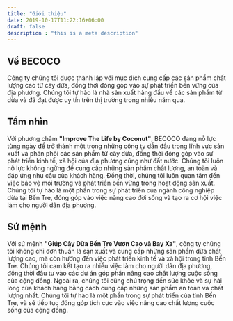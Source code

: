 ```yaml
---
title: "Giới thiệu"
date: 2019-10-17T11:22:16+06:00
draft: false
description : "this is a meta description"
---
```


## Về BECOCO

Công ty chúng tôi được thành lập với mục đích cung cấp các sản phẩm chất lượng cao từ cây dừa, đồng thời đóng góp vào sự phát triển bền vững của địa phương. Chúng tôi tự hào là nhà sản xuất hàng đầu về các sản phẩm từ dừa và đã đạt được uy tín trên thị trường trong nhiều năm qua.

## Tầm nhìn

Với phương châm **"Improve The Life by Coconut"**, BECOCO đang nỗ lực từng ngày để trở thành một trong những công ty dẫn đầu trong lĩnh vực sản xuất và phân phối các sản phẩm từ cây dừa, đồng thời đóng góp vào sự phát triển kinh tế, xã hội của địa phương cũng như đất nước. Chúng tôi luôn nỗ lực không ngừng để cung cấp những sản phẩm chất lượng, an toàn và đáp ứng nhu cầu của khách hàng. Đồng thời, chúng tôi luôn quan tâm đến việc bảo vệ môi trường và phát triển bền vững trong hoạt động sản xuất. Chúng tôi tự hào là một phần trong sự phát triển của ngành công nghiệp dừa tại Bến Tre, đóng góp vào việc nâng cao đời sống và tạo ra cơ hội việc làm cho người dân địa phương.

## Sứ mệnh

Với sứ mệnh **"Giúp Cây Dừa Bến Tre Vươn Cao và Bay Xa"**, công ty chúng tôi không chỉ đơn thuần là sản xuất và cung cấp những sản phẩm dừa chất lượng cao, mà còn hướng đến việc phát triển kinh tế và xã hội trong tỉnh Bến Tre. Chúng tôi cam kết tạo ra nhiều việc làm cho người dân địa phương, đồng thời đầu tư vào các dự án góp phần nâng cao chất lượng cuộc sống của cộng đồng. Ngoài ra, chúng tôi cũng chú trọng đến sức khỏe và sự hài lòng của khách hàng bằng cách cung cấp những sản phẩm an toàn và chất lượng nhất. Chúng tôi tự hào là một phần trong sự phát triển của tỉnh Bến Tre, và sẽ tiếp tục đóng góp tích cực vào việc nâng cao chất lượng cuộc sống của cộng đồng.